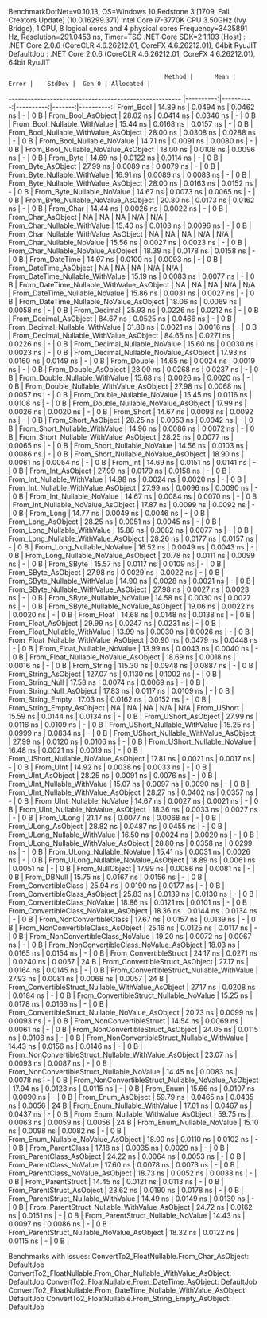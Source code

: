 
BenchmarkDotNet=v0.10.13, OS=Windows 10 Redstone 3 [1709, Fall Creators Update] (10.0.16299.371)
Intel Core i7-3770K CPU 3.50GHz (Ivy Bridge), 1 CPU, 8 logical cores and 4 physical cores
Frequency=3435891 Hz, Resolution=291.0453 ns, Timer=TSC
.NET Core SDK=2.1.103
  [Host]     : .NET Core 2.0.6 (CoreCLR 4.6.26212.01, CoreFX 4.6.26212.01), 64bit RyuJIT
  DefaultJob : .NET Core 2.0.6 (CoreCLR 4.6.26212.01, CoreFX 4.6.26212.01), 64bit RyuJIT


                                                Method |      Mean |     Error |    StdDev |  Gen 0 | Allocated |
------------------------------------------------------ |----------:|----------:|----------:|-------:|----------:|
                                             From_Bool |  14.89 ns | 0.0494 ns | 0.0462 ns |      - |       0 B |
                                    From_Bool_AsObject |  28.02 ns | 0.0414 ns | 0.0346 ns |      - |       0 B |
                          From_Bool_Nullable_WithValue |  15.44 ns | 0.0168 ns | 0.0157 ns |      - |       0 B |
                 From_Bool_Nullable_WithValue_AsObject |  28.00 ns | 0.0308 ns | 0.0288 ns |      - |       0 B |
                            From_Bool_Nullable_NoValue |  14.71 ns | 0.0091 ns | 0.0080 ns |      - |       0 B |
                   From_Bool_Nullable_NoValue_AsObject |  18.00 ns | 0.0108 ns | 0.0096 ns |      - |       0 B |
                                             From_Byte |  14.69 ns | 0.0122 ns | 0.0114 ns |      - |       0 B |
                                    From_Byte_AsObject |  27.99 ns | 0.0089 ns | 0.0079 ns |      - |       0 B |
                          From_Byte_Nullable_WithValue |  16.91 ns | 0.0089 ns | 0.0083 ns |      - |       0 B |
                 From_Byte_Nullable_WithValue_AsObject |  28.00 ns | 0.0163 ns | 0.0152 ns |      - |       0 B |
                            From_Byte_Nullable_NoValue |  14.67 ns | 0.0073 ns | 0.0065 ns |      - |       0 B |
                   From_Byte_Nullable_NoValue_AsObject |  20.80 ns | 0.0173 ns | 0.0162 ns |      - |       0 B |
                                             From_Char |  14.44 ns | 0.0026 ns | 0.0022 ns |      - |       0 B |
                                    From_Char_AsObject |        NA |        NA |        NA |    N/A |       N/A |
                          From_Char_Nullable_WithValue |  15.40 ns | 0.0103 ns | 0.0096 ns |      - |       0 B |
                 From_Char_Nullable_WithValue_AsObject |        NA |        NA |        NA |    N/A |       N/A |
                            From_Char_Nullable_NoValue |  15.56 ns | 0.0027 ns | 0.0023 ns |      - |       0 B |
                   From_Char_Nullable_NoValue_AsObject |  18.39 ns | 0.0178 ns | 0.0158 ns |      - |       0 B |
                                         From_DateTime |  14.97 ns | 0.0100 ns | 0.0093 ns |      - |       0 B |
                                From_DateTime_AsObject |        NA |        NA |        NA |    N/A |       N/A |
                      From_DateTime_Nullable_WithValue |  15.19 ns | 0.0083 ns | 0.0077 ns |      - |       0 B |
             From_DateTime_Nullable_WithValue_AsObject |        NA |        NA |        NA |    N/A |       N/A |
                        From_DateTime_Nullable_NoValue |  15.86 ns | 0.0031 ns | 0.0027 ns |      - |       0 B |
               From_DateTime_Nullable_NoValue_AsObject |  18.06 ns | 0.0069 ns | 0.0058 ns |      - |       0 B |
                                          From_Decimal |  25.93 ns | 0.0226 ns | 0.0212 ns |      - |       0 B |
                                 From_Decimal_AsObject |  84.67 ns | 0.0525 ns | 0.0466 ns |      - |       0 B |
                       From_Decimal_Nullable_WithValue |  31.88 ns | 0.0021 ns | 0.0016 ns |      - |       0 B |
              From_Decimal_Nullable_WithValue_AsObject |  84.65 ns | 0.0271 ns | 0.0226 ns |      - |       0 B |
                         From_Decimal_Nullable_NoValue |  15.60 ns | 0.0030 ns | 0.0023 ns |      - |       0 B |
                From_Decimal_Nullable_NoValue_AsObject |  17.93 ns | 0.0160 ns | 0.0149 ns |      - |       0 B |
                                           From_Double |  14.65 ns | 0.0024 ns | 0.0019 ns |      - |       0 B |
                                  From_Double_AsObject |  28.00 ns | 0.0268 ns | 0.0237 ns |      - |       0 B |
                        From_Double_Nullable_WithValue |  15.68 ns | 0.0026 ns | 0.0020 ns |      - |       0 B |
               From_Double_Nullable_WithValue_AsObject |  27.98 ns | 0.0068 ns | 0.0057 ns |      - |       0 B |
                          From_Double_Nullable_NoValue |  15.45 ns | 0.0116 ns | 0.0108 ns |      - |       0 B |
                 From_Double_Nullable_NoValue_AsObject |  17.99 ns | 0.0026 ns | 0.0020 ns |      - |       0 B |
                                            From_Short |  14.67 ns | 0.0098 ns | 0.0092 ns |      - |       0 B |
                                   From_Short_AsObject |  28.25 ns | 0.0053 ns | 0.0042 ns |      - |       0 B |
                         From_Short_Nullable_WithValue |  14.96 ns | 0.0086 ns | 0.0072 ns |      - |       0 B |
                From_Short_Nullable_WithValue_AsObject |  28.25 ns | 0.0077 ns | 0.0065 ns |      - |       0 B |
                           From_Short_Nullable_NoValue |  14.56 ns | 0.0103 ns | 0.0086 ns |      - |       0 B |
                  From_Short_Nullable_NoValue_AsObject |  18.90 ns | 0.0061 ns | 0.0054 ns |      - |       0 B |
                                              From_Int |  14.69 ns | 0.0151 ns | 0.0141 ns |      - |       0 B |
                                     From_Int_AsObject |  27.99 ns | 0.0179 ns | 0.0158 ns |      - |       0 B |
                           From_Int_Nullable_WithValue |  14.98 ns | 0.0024 ns | 0.0020 ns |      - |       0 B |
                  From_Int_Nullable_WithValue_AsObject |  27.99 ns | 0.0096 ns | 0.0090 ns |      - |       0 B |
                             From_Int_Nullable_NoValue |  14.67 ns | 0.0084 ns | 0.0070 ns |      - |       0 B |
                    From_Int_Nullable_NoValue_AsObject |  17.87 ns | 0.0099 ns | 0.0092 ns |      - |       0 B |
                                             From_Long |  14.77 ns | 0.0049 ns | 0.0046 ns |      - |       0 B |
                                    From_Long_AsObject |  28.25 ns | 0.0051 ns | 0.0045 ns |      - |       0 B |
                          From_Long_Nullable_WithValue |  15.88 ns | 0.0082 ns | 0.0077 ns |      - |       0 B |
                 From_Long_Nullable_WithValue_AsObject |  28.26 ns | 0.0177 ns | 0.0157 ns |      - |       0 B |
                            From_Long_Nullable_NoValue |  16.52 ns | 0.0049 ns | 0.0043 ns |      - |       0 B |
                   From_Long_Nullable_NoValue_AsObject |  20.78 ns | 0.0111 ns | 0.0099 ns |      - |       0 B |
                                            From_SByte |  15.57 ns | 0.0117 ns | 0.0109 ns |      - |       0 B |
                                   From_SByte_AsObject |  27.98 ns | 0.0029 ns | 0.0022 ns |      - |       0 B |
                         From_SByte_Nullable_WithValue |  14.90 ns | 0.0028 ns | 0.0021 ns |      - |       0 B |
                From_SByte_Nullable_WithValue_AsObject |  27.98 ns | 0.0027 ns | 0.0023 ns |      - |       0 B |
                           From_SByte_Nullable_NoValue |  14.58 ns | 0.0030 ns | 0.0027 ns |      - |       0 B |
                  From_SByte_Nullable_NoValue_AsObject |  19.06 ns | 0.0022 ns | 0.0020 ns |      - |       0 B |
                                            From_Float |  14.68 ns | 0.0148 ns | 0.0138 ns |      - |       0 B |
                                   From_Float_AsObject |  29.99 ns | 0.0247 ns | 0.0231 ns |      - |       0 B |
                         From_Float_Nullable_WithValue |  13.99 ns | 0.0030 ns | 0.0026 ns |      - |       0 B |
                From_Float_Nullable_WithValue_AsObject |  30.90 ns | 0.0479 ns | 0.0448 ns |      - |       0 B |
                           From_Float_Nullable_NoValue |  13.99 ns | 0.0043 ns | 0.0040 ns |      - |       0 B |
                  From_Float_Nullable_NoValue_AsObject |  18.69 ns | 0.0018 ns | 0.0016 ns |      - |       0 B |
                                           From_String | 115.30 ns | 0.0948 ns | 0.0887 ns |      - |       0 B |
                                  From_String_AsObject | 127.07 ns | 0.1130 ns | 0.1002 ns |      - |       0 B |
                                      From_String_Null |  17.58 ns | 0.0074 ns | 0.0069 ns |      - |       0 B |
                             From_String_Null_AsObject |  17.83 ns | 0.0117 ns | 0.0109 ns |      - |       0 B |
                                     From_String_Empty |  17.03 ns | 0.0162 ns | 0.0152 ns |      - |       0 B |
                            From_String_Empty_AsObject |        NA |        NA |        NA |    N/A |       N/A |
                                           From_UShort |  15.59 ns | 0.0144 ns | 0.0134 ns |      - |       0 B |
                                  From_UShort_AsObject |  27.99 ns | 0.0116 ns | 0.0109 ns |      - |       0 B |
                        From_UShort_Nullable_WithValue |  15.25 ns | 0.0999 ns | 0.0834 ns |      - |       0 B |
               From_UShort_Nullable_WithValue_AsObject |  27.99 ns | 0.0120 ns | 0.0106 ns |      - |       0 B |
                          From_UShort_Nullable_NoValue |  16.48 ns | 0.0021 ns | 0.0019 ns |      - |       0 B |
                 From_UShort_Nullable_NoValue_AsObject |  17.81 ns | 0.0021 ns | 0.0017 ns |      - |       0 B |
                                             From_UInt |  14.92 ns | 0.0038 ns | 0.0033 ns |      - |       0 B |
                                    From_UInt_AsObject |  28.25 ns | 0.0091 ns | 0.0076 ns |      - |       0 B |
                          From_UInt_Nullable_WithValue |  15.07 ns | 0.0097 ns | 0.0090 ns |      - |       0 B |
                 From_UInt_Nullable_WithValue_AsObject |  28.27 ns | 0.0402 ns | 0.0357 ns |      - |       0 B |
                            From_UInt_Nullable_NoValue |  14.67 ns | 0.0027 ns | 0.0021 ns |      - |       0 B |
                   From_UInt_Nullable_NoValue_AsObject |  18.36 ns | 0.0033 ns | 0.0027 ns |      - |       0 B |
                                            From_ULong |  21.17 ns | 0.0077 ns | 0.0068 ns |      - |       0 B |
                                   From_ULong_AsObject |  28.82 ns | 0.0487 ns | 0.0455 ns |      - |       0 B |
                         From_ULong_Nullable_WithValue |  16.50 ns | 0.0024 ns | 0.0020 ns |      - |       0 B |
                From_ULong_Nullable_WithValue_AsObject |  28.80 ns | 0.0358 ns | 0.0299 ns |      - |       0 B |
                           From_ULong_Nullable_NoValue |  15.41 ns | 0.0031 ns | 0.0026 ns |      - |       0 B |
                  From_ULong_Nullable_NoValue_AsObject |  18.89 ns | 0.0061 ns | 0.0051 ns |      - |       0 B |
                                       From_NullObject |  17.99 ns | 0.0086 ns | 0.0081 ns |      - |       0 B |
                                           From_DBNull |  15.75 ns | 0.0167 ns | 0.0156 ns |      - |       0 B |
                                 From_ConvertibleClass |  25.94 ns | 0.0190 ns | 0.0177 ns |      - |       0 B |
                        From_ConvertibleClass_AsObject |  25.83 ns | 0.0139 ns | 0.0130 ns |      - |       0 B |
                         From_ConvertibleClass_NoValue |  18.86 ns | 0.0121 ns | 0.0101 ns |      - |       0 B |
                From_ConvertibleClass_NoValue_AsObject |  18.36 ns | 0.0144 ns | 0.0134 ns |      - |       0 B |
                              From_NonConvertibleClass |  17.67 ns | 0.0157 ns | 0.0139 ns |      - |       0 B |
                     From_NonConvertibleClass_AsObject |  25.16 ns | 0.0125 ns | 0.0117 ns |      - |       0 B |
                      From_NonConvertibleClass_NoValue |  19.20 ns | 0.0072 ns | 0.0067 ns |      - |       0 B |
             From_NonConvertibleClass_NoValue_AsObject |  18.03 ns | 0.0165 ns | 0.0154 ns |      - |       0 B |
                                From_ConvertibleStruct |  24.17 ns | 0.0271 ns | 0.0240 ns | 0.0057 |      24 B |
                       From_ConvertibleStruct_AsObject |  27.17 ns | 0.0164 ns | 0.0145 ns |      - |       0 B |
             From_ConvertibleStruct_Nullable_WithValue |  27.93 ns | 0.0081 ns | 0.0068 ns | 0.0057 |      24 B |
    From_ConvertibleStruct_Nullable_WithValue_AsObject |  27.17 ns | 0.0208 ns | 0.0184 ns |      - |       0 B |
               From_ConvertibleStruct_Nullable_NoValue |  15.25 ns | 0.0178 ns | 0.0166 ns |      - |       0 B |
      From_ConvertibleStruct_Nullable_NoValue_AsObject |  20.73 ns | 0.0099 ns | 0.0093 ns |      - |       0 B |
                             From_NonConvertibleStruct |  14.54 ns | 0.0069 ns | 0.0061 ns |      - |       0 B |
                    From_NonConvertibleStruct_AsObject |  24.05 ns | 0.0115 ns | 0.0108 ns |      - |       0 B |
          From_NonConvertibleStruct_Nullable_WithValue |  14.43 ns | 0.0156 ns | 0.0146 ns |      - |       0 B |
 From_NonConvertibleStruct_Nullable_WithValue_AsObject |  23.07 ns | 0.0093 ns | 0.0087 ns |      - |       0 B |
            From_NonConvertibleStruct_Nullable_NoValue |  14.45 ns | 0.0083 ns | 0.0078 ns |      - |       0 B |
   From_NonConvertibleStruct_Nullable_NoValue_AsObject |  17.94 ns | 0.0123 ns | 0.0115 ns |      - |       0 B |
                                             From_Enum |  15.66 ns | 0.0107 ns | 0.0090 ns |      - |       0 B |
                                    From_Enum_AsObject |  59.79 ns | 0.0465 ns | 0.0435 ns | 0.0056 |      24 B |
                          From_Enum_Nullable_WithValue |  17.61 ns | 0.0467 ns | 0.0437 ns |      - |       0 B |
                 From_Enum_Nullable_WithValue_AsObject |  59.75 ns | 0.0063 ns | 0.0059 ns | 0.0056 |      24 B |
                            From_Enum_Nullable_NoValue |  15.10 ns | 0.0098 ns | 0.0082 ns |      - |       0 B |
                   From_Enum_Nullable_NoValue_AsObject |  18.00 ns | 0.0110 ns | 0.0102 ns |      - |       0 B |
                                      From_ParentClass |  17.18 ns | 0.0035 ns | 0.0029 ns |      - |       0 B |
                             From_ParentClass_AsObject |  24.22 ns | 0.0064 ns | 0.0053 ns |      - |       0 B |
                              From_ParentClass_NoValue |  17.60 ns | 0.0078 ns | 0.0073 ns |      - |       0 B |
                     From_ParentClass_NoValue_AsObject |  18.73 ns | 0.0052 ns | 0.0038 ns |      - |       0 B |
                                     From_ParentStruct |  14.45 ns | 0.0121 ns | 0.0113 ns |      - |       0 B |
                            From_ParentStruct_AsObject |  23.62 ns | 0.0190 ns | 0.0178 ns |      - |       0 B |
                  From_ParentStruct_Nullable_WithValue |  14.49 ns | 0.0149 ns | 0.0139 ns |      - |       0 B |
         From_ParentStruct_Nullable_WithValue_AsObject |  24.72 ns | 0.0162 ns | 0.0151 ns |      - |       0 B |
                    From_ParentStruct_Nullable_NoValue |  14.43 ns | 0.0097 ns | 0.0086 ns |      - |       0 B |
           From_ParentStruct_Nullable_NoValue_AsObject |  18.32 ns | 0.0122 ns | 0.0115 ns |      - |       0 B |

Benchmarks with issues:
  ConvertTo2_FloatNullable.From_Char_AsObject: DefaultJob
  ConvertTo2_FloatNullable.From_Char_Nullable_WithValue_AsObject: DefaultJob
  ConvertTo2_FloatNullable.From_DateTime_AsObject: DefaultJob
  ConvertTo2_FloatNullable.From_DateTime_Nullable_WithValue_AsObject: DefaultJob
  ConvertTo2_FloatNullable.From_String_Empty_AsObject: DefaultJob
